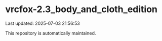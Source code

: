 # vrcfox-2.3_body_and_cloth_edition

Last updated: 2025-07-03 21:56:53

This repository is automatically maintained.
